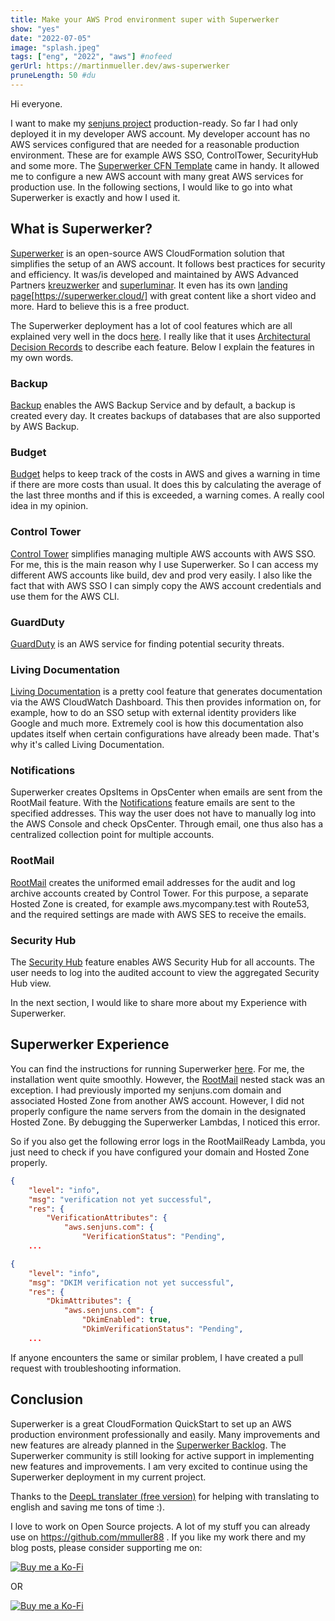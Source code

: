 ```yaml
---
title: Make your AWS Prod environment super with Superwerker 
show: "yes"
date: "2022-07-05"
image: "splash.jpeg"
tags: ["eng", "2022", "aws"] #nofeed
gerUrl: https://martinmueller.dev/aws-superwerker
pruneLength: 50 #du
---
```


Hi everyone.

I want to make my [senjuns project](github.com/senjuns/senjuns) production-ready. So far I had only deployed it in my developer AWS account. My developer account has no AWS services configured that are needed for a reasonable production environment. These are for example AWS SSO, ControlTower, SecurityHub and some more. The [Superwerker CFN Template](https://github.com/superwerker/superwerker) came in handy. It allowed me to configure a new AWS account with many great AWS services for production use. In the following sections, I would like to go into what Superwerker is exactly and how I used it.

## What is Superwerker?

[Superwerker](https://github.com/superwerker/superwerker) is an open-source AWS CloudFormation solution that simplifies the setup of an AWS account. It follows best practices for security and efficiency. It was/is developed and maintained by AWS Advanced Partners [kreuzwerker](https://github.com/superwerker/superwerker) and [superluminar](https://superluminar.io/). It even has its own [landing page](superwerker.cloud)[https://superwerker.cloud/] with great content like a short video and more. Hard to believe this is a free product.

The Superwerker deployment has a lot of cool features which are all explained very well in the docs [here](https://github.com/superwerker/superwerker/tree/main/docs/adrs). I really like that it uses [Architectural Decision Records](https://adr.github.io/) to describe each feature. Below I explain the features in my own words.

### Backup

[Backup](https://github.com/superwerker/superwerker/blob/main/docs/adrs/backup.md) enables the AWS Backup Service and by default, a backup is created every day. It creates backups of databases that are also supported by AWS Backup.

### Budget

[Budget](https://github.com/superwerker/superwerker/blob/main/docs/adrs/budget.md) helps to keep track of the costs in AWS and gives a warning in time if there are more costs than usual. It does this by calculating the average of the last three months and if this is exceeded, a warning comes. A really cool idea in my opinion.

### Control Tower

[Control Tower](https://github.com/superwerker/superwerker/blob/main/docs/adrs/control-tower.md) simplifies managing multiple AWS accounts with AWS SSO. For me, this is the main reason why I use Superwerker. So I can access my different AWS accounts like build, dev and prod very easily. I also like the fact that with AWS SSO I can simply copy the AWS account credentials and use them for the AWS CLI.

### GuardDuty

[GuardDuty](https://github.com/superwerker/superwerker/blob/main/docs/adrs/guardduty.md) is an AWS service for finding potential security threats.

### Living Documentation

[Living Documentation](https://github.com/superwerker/superwerker/blob/main/docs/adrs/living-documentation.md) is a pretty cool feature that generates documentation via the AWS CloudWatch Dashboard. This then provides information on, for example, how to do an SSO setup with external identity providers like Google and much more. Extremely cool is how this documentation also updates itself when certain configurations have already been made. That's why it's called Living Documentation.

### Notifications

Superwerker creates OpsItems in OpsCenter when emails are sent from the RootMail feature. With the [Notifications](https://github.com/superwerker/superwerker/blob/main/docs/adrs/notifications.md) feature emails are sent to the specified addresses. This way the user does not have to manually log into the AWS Console and check OpsCenter. Through email, one thus also has a centralized collection point for multiple accounts.

### RootMail

[RootMail](https://github.com/superwerker/superwerker/blob/main/docs/adrs/rootmail.md) creates the uniformed email addresses for the audit and log archive accounts created by Control Tower. For this purpose, a separate Hosted Zone is created, for example aws.mycompany.test with Route53, and the required settings are made with AWS SES to receive the emails.

### Security Hub

The [Security Hub](https://github.com/superwerker/superwerker/blob/main/docs/adrs/securityhub.md) feature enables AWS Security Hub for all accounts. The user needs to log into the audited account to view the aggregated Security Hub view.

In the next section, I would like to share more about my Experience with Superwerker.

## Superwerker Experience

You can find the instructions for running Superwerker [here](https://superwerker.awsworkshop.io/). For me, the installation went quite smoothly. However, the [RootMail](https://github.com/superwerker/superwerker/blob/main/docs/adrs/rootmail.md) nested stack was an exception. I had previously imported my senjuns.com domain and associated Hosted Zone from another AWS account. However, I did not properly configure the name servers from the domain in the designated Hosted Zone. By debugging the Superwerker Lambdas, I noticed this error.

So if you also get the following error logs in the RootMailReady Lambda, you just need to check if you have configured your domain and Hosted Zone properly.

```json
{
    "level": "info",
    "msg": "verification not yet successful",
    "res": {
        "VerificationAttributes": {
            "aws.senjuns.com": {
                "VerificationStatus": "Pending",
    ...
```

```json
{
    "level": "info",
    "msg": "DKIM verification not yet successful",
    "res": {
        "DkimAttributes": {
            "aws.senjuns.com": {
                "DkimEnabled": true,
                "DkimVerificationStatus": "Pending",
    ...
```

If anyone encounters the same or similar problem, I have created a pull request with troubleshooting information.

## Conclusion

Superwerker is a great CloudFormation QuickStart to set up an AWS production environment professionally and easily. Many improvements and new features are already planned in the [Superwerker Backlog](https://github.com/superwerker/superwerker/issues). The Superwerker community is still looking for active support in implementing new features and improvements. I am very excited to continue using the Superwerker deployment in my current project.

Thanks to the [DeepL translater (free version)](https://DeepL.com/Translator) for helping with translating to english and saving me tons of time :).

I love to work on Open Source projects. A lot of my stuff you can already use on <https://github.com/mmuller88> . If you like my work there and my blog posts, please consider supporting me on:

[![Buy me a Ko-Fi](https://storage.ko-fi.com/cdn/useruploads/png_d554a01f-60f0-4969-94d1-7b69f3e28c2fcover.jpg?v=69a332f2-b808-4369-8ba3-dae0d1100dd4)](https://ko-fi.com/T6T1BR59W)

OR

[![Buy me a Ko-Fi](https://theastrologypodcast.com/wp-content/uploads/2015/06/become-my-patron-05.jpg)](https://www.patreon.com/bePatron?u=29010217)
